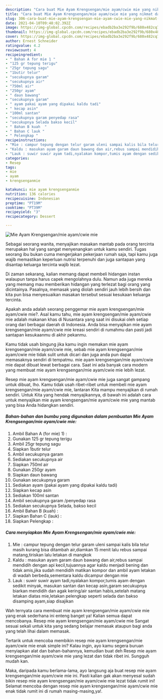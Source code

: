 ```yaml
---
description: "Cara buat Mie Ayam Krengsengan/mie ayam/cwie mie yang nikmat dan Mudah Dibuat"
title: "Cara buat Mie Ayam Krengsengan/mie ayam/cwie mie yang nikmat dan Mudah Dibuat"
slug: 306-cara-buat-mie-ayam-krengsengan-mie-ayam-cwie-mie-yang-nikmat-dan-mudah-dibuat
date: 2021-04-10T09:48:02.392Z
image: https://img-global.cpcdn.com/recipes/ebadb2ba3e292f9b/680x482cq70/mie-ayam-krengsenganmie-ayamcwie-mie-foto-resep-utama.jpg
thumbnail: https://img-global.cpcdn.com/recipes/ebadb2ba3e292f9b/680x482cq70/mie-ayam-krengsenganmie-ayamcwie-mie-foto-resep-utama.jpg
cover: https://img-global.cpcdn.com/recipes/ebadb2ba3e292f9b/680x482cq70/mie-ayam-krengsenganmie-ayamcwie-mie-foto-resep-utama.jpg
author: Ernest Schneider
ratingvalue: 4.2
reviewcount: 4
recipeingredient:
- " Bahan A for mie 1 "
- "125 gr tepung terigu"
- "25gr tepung sagu"
- "1butir telur"
- "secukupnya garam"
- "secukupnya air"
- "750ml air"
- "250gr ayam"
- " daun bawang"
- "secukupnya garam"
- " ayam pakai ayam yang dipakai kaldu tadi"
- " kecap asin"
- "100ml santan"
- "secukupnya garam penyedap rasa"
- "secukupnya Selada bakso kecil"
- " Bahan B kuah  "
- " Bahan C lauk "
- " Pelengkap "
recipeinstructions:
- "Mie : campur tepung dengan telur garam uleni sampai kalis bila telur masih kurang bisa ditambah air,diamkan 15 menit lalu rebus sampai matang,tiriskan lalu letakan di mangkok"
- "Kaldu : masukan ayam garam daun bawang dan air,rebus sampai mendidih dengan api kecil,tujuannya agar kaldu menjadi bening dan tidak amis,jika sudah mendidih matikan kompor dan ambil ayam letakan di wadah berbeda,sementara kaldu dicampur dengan mie"
- "Lauk : suwir suwir ayam tadi,nyalakan kompor,tumis ayam dengan sedikit minyak, masukan santan dan kecap asin,garam secukupnya biarkan mendidih dan agak kering/air santan habis,setelah matang letakan diatas mie,letakan pelengkap seperti selada dan bakso disamping ayam,siap disajikan"
categories:
- Resep
tags:
- mie
- ayam
- krengsenganmie

katakunci: mie ayam krengsenganmie 
nutrition: 136 calories
recipecuisine: Indonesian
preptime: "PT19M"
cooktime: "PT39M"
recipeyield: "3"
recipecategory: Dessert

---
```



![Mie Ayam Krengsengan/mie ayam/cwie mie](https://img-global.cpcdn.com/recipes/ebadb2ba3e292f9b/680x482cq70/mie-ayam-krengsenganmie-ayamcwie-mie-foto-resep-utama.jpg)

Sebagai seorang wanita, menyajikan masakan mantab pada orang tercinta merupakan hal yang sangat menyenangkan untuk kamu sendiri. Tugas seorang ibu bukan cuma mengerjakan pekerjaan rumah saja, tapi kamu juga wajib memastikan keperluan nutrisi terpenuhi dan juga santapan yang disantap keluarga tercinta wajib lezat.

Di zaman  sekarang, kalian memang dapat membeli hidangan instan walaupun tanpa harus capek mengolahnya dulu. Namun ada juga mereka yang memang mau memberikan hidangan yang terlezat bagi orang yang dicintainya. Pasalnya, memasak yang diolah sendiri jauh lebih bersih dan kita pun bisa menyesuaikan masakan tersebut sesuai kesukaan keluarga tercinta. 



Apakah anda adalah seorang penggemar mie ayam krengsengan/mie ayam/cwie mie?. Asal kamu tahu, mie ayam krengsengan/mie ayam/cwie mie adalah makanan khas di Nusantara yang saat ini disukai oleh setiap orang dari berbagai daerah di Indonesia. Anda bisa menyajikan mie ayam krengsengan/mie ayam/cwie mie kreasi sendiri di rumahmu dan pasti jadi santapan kesukaanmu di akhir pekanmu.

Kamu tidak usah bingung jika kamu ingin memakan mie ayam krengsengan/mie ayam/cwie mie, sebab mie ayam krengsengan/mie ayam/cwie mie tidak sulit untuk dicari dan juga anda pun dapat memasaknya sendiri di tempatmu. mie ayam krengsengan/mie ayam/cwie mie dapat dibuat lewat berbagai cara. Saat ini ada banyak cara modern yang membuat mie ayam krengsengan/mie ayam/cwie mie lebih lezat.

Resep mie ayam krengsengan/mie ayam/cwie mie juga sangat gampang untuk dibuat, lho. Kamu tidak usah ribet-ribet untuk membeli mie ayam krengsengan/mie ayam/cwie mie, lantaran Kita mampu menyajikan di rumah sendiri. Untuk Kita yang hendak menyajikannya, di bawah ini adalah cara untuk menyajikan mie ayam krengsengan/mie ayam/cwie mie yang mantab yang bisa Anda hidangkan sendiri.

<!--inarticleads1-->

##### Bahan-bahan dan bumbu yang digunakan dalam pembuatan Mie Ayam Krengsengan/mie ayam/cwie mie:

1. Ambil  Bahan A (for mie) 1) :
1. Gunakan 125 gr tepung terigu
1. Ambil 25gr tepung sagu
1. Siapkan 1butir telur
1. Ambil secukupnya garam
1. Sediakan secukupnya air
1. Siapkan 750ml air
1. Gunakan 250gr ayam
1. Siapkan  daun bawang
1. Gunakan secukupnya garam
1. Sediakan  ayam (pakai ayam yang dipakai kaldu tadi)
1. Siapkan  kecap asin
1. Sediakan 100ml santan
1. Ambil secukupnya garam /penyedap rasa
1. Sediakan secukupnya Selada, bakso kecil
1. Ambil  Bahan B (kuah)  :
1. Siapkan  Bahan C (lauk) :
1. Siapkan  Pelengkap :




<!--inarticleads2-->

##### Cara menyiapkan Mie Ayam Krengsengan/mie ayam/cwie mie:

1. Mie : campur tepung dengan telur garam uleni sampai kalis bila telur masih kurang bisa ditambah air,diamkan 15 menit lalu rebus sampai matang,tiriskan lalu letakan di mangkok
1. Kaldu : masukan ayam garam daun bawang dan air,rebus sampai mendidih dengan api kecil,tujuannya agar kaldu menjadi bening dan tidak amis,jika sudah mendidih matikan kompor dan ambil ayam letakan di wadah berbeda,sementara kaldu dicampur dengan mie
1. Lauk : suwir suwir ayam tadi,nyalakan kompor,tumis ayam dengan sedikit minyak, masukan santan dan kecap asin,garam secukupnya biarkan mendidih dan agak kering/air santan habis,setelah matang letakan diatas mie,letakan pelengkap seperti selada dan bakso disamping ayam,siap disajikan




Wah ternyata cara membuat mie ayam krengsengan/mie ayam/cwie mie yang enak sederhana ini enteng banget ya! Kalian semua dapat mencobanya. Resep mie ayam krengsengan/mie ayam/cwie mie Sangat sesuai sekali untuk kita yang sedang belajar memasak ataupun bagi anda yang telah lihai dalam memasak.

Tertarik untuk mencoba membikin resep mie ayam krengsengan/mie ayam/cwie mie enak simple ini? Kalau ingin, ayo kamu segera buruan menyiapkan alat dan bahan-bahannya, kemudian buat deh Resep mie ayam krengsengan/mie ayam/cwie mie yang lezat dan tidak ribet ini. Sungguh mudah kan. 

Maka, daripada kamu berlama-lama, ayo langsung aja buat resep mie ayam krengsengan/mie ayam/cwie mie ini. Pasti kalian gak akan menyesal sudah bikin resep mie ayam krengsengan/mie ayam/cwie mie lezat tidak rumit ini! Selamat mencoba dengan resep mie ayam krengsengan/mie ayam/cwie mie enak tidak rumit ini di rumah masing-masing,ya!.

